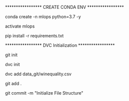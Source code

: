 ***************** CREATE CONDA ENV *****************

conda create -n mlops python=3.7 -y

activate mlops

pip install -r requirements.txt


***************** DVC Initialization *****************

git init

dvc init

dvc add data_git/winequality.csv

git add .

git commit -m "Initialize File Structure"